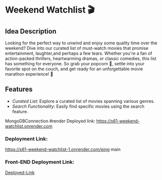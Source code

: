 # Weekend Watchlist 🎬

## Idea Description
Looking for the perfect way to unwind and enjoy some quality time over the weekend? Dive into our curated list of must-watch movies that promise entertainment, laughter,and perhaps a few tears. Whether you're a fan of action-packed thrillers, heartwarming dramas, or classic comedies, this list has something for everyone. So grab your popcorn 🍿, settle into your favorite spot on the couch, and get ready for an unforgettable movie marathon experience! 🎥

## Features
- *Curated List*: Explore a curated list of movies spanning various genres.
- *Search Functionality*: Easily find specific movies using the search feature.

 MongoDBConnection
#render Deployed link: https://s61-weekend-watchlist.onrender.com

### Deployment Link:
https://s61-weekend-watchlist-1.onrender.com/ping
main

### Front-END Deployment Link: 
[Deployed-Link](https://weekend-watchlist.vercel.app/)
